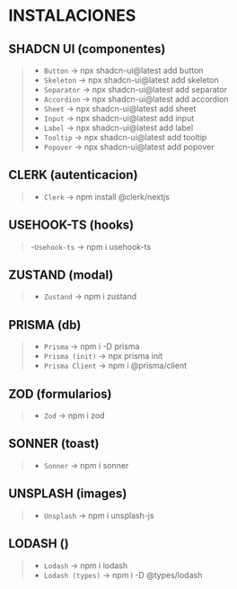 # INSTALACIONES

## SHADCN UI (componentes)
>- `Button` → npx shadcn-ui@latest add button
>- `Skeleton` → npx shadcn-ui@latest add skeleton
>- `Separator` → npx shadcn-ui@latest add separator
>- `Accordion` → npx shadcn-ui@latest add accordion
>- `Sheet` → npx shadcn-ui@latest add sheet
>- `Input` → npx shadcn-ui@latest add input
>- `Label` → npx shadcn-ui@latest add label
>- `Tooltip` → npx shadcn-ui@latest add tooltip
>- `Popover` → npx shadcn-ui@latest add popover

## CLERK (autenticacion)
>- `Clerk` → npm install @clerk/nextjs

## USEHOOK-TS (hooks)
>-`Usehook-ts` → npm i usehook-ts

## ZUSTAND (modal)
>- `Zustand` → npm i zustand

## PRISMA (db)
>- `Prisma` → npm i -D prisma
>- `Prisma (init)` → npx prisma init
>- `Prisma Client` → npm i @prisma/client

## ZOD (formularios)
>- `Zod` → npm i zod

## SONNER (toast)
>- `Sonner` → npm i sonner

## UNSPLASH (images)
>- `Unsplash` → npm i unsplash-js

## LODASH ()
>- `Lodash` → npm i lodash
>- `Lodash (types)` → npm i -D @types/lodash
